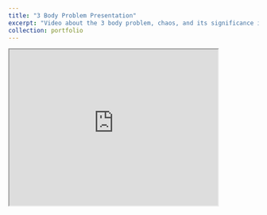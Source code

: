 ```yaml
---
title: "3 Body Problem Presentation"
excerpt: "Video about the 3 body problem, chaos, and its significance in astronomy."
collection: portfolio
---
```


<iframe width="420" height="315" src="https://www.youtube.com/watch?v=mm3I4m8YsnM">
</iframe>